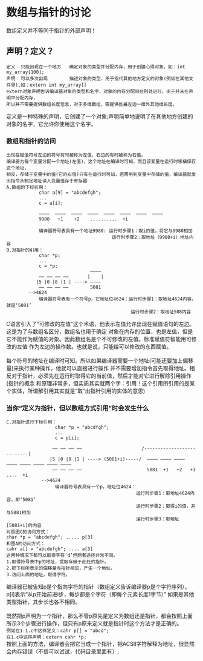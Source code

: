 # 数组与指针的讨论

数组定义并不等同于指针的外部声明！
## 声明？定义？
    定义  只能出现在一个地方   确定对象的类型并分配内存，用于创建心得对象，如：int my_array[100];
    声明  可以多次出现        描述对象的类型，用于指代其他地方定义的对象(例如在其他文件里),如：extern int my_array[]
    extern对象声明告诉编译器对象的类型和名字，对象的内存分配则在别处进行，由于并未在声明中分配内存，
    所以并不需要提供数组长度信息，对于多维数组，需提供处最左边一维外其他维长度。
定义是一种特殊的声明，它创建了一个对象;声明简单地说明了在其他地方创建的对象的名字，它允许你使用这个名字。
### 数组和指针的访问
    出现在赋值符号左边的符号有时被称为左值，右边的有时被称为右值。
    编译器为每个变量分配一个地址(左值)，这个地址在编译时可知，而且该变量在运行时移植保存这个地址，
    相反，存储于变量中的值(它的右值)只有在运行时可知，若需用到变量中存储的值，编译器就发出指令从制定地址读入变量值存于寄存器
    A.数组的下标引用：
                char a[9] = "abcdefgh";
                ...
                c = a[i];
                
                ————  ————  ————  ————  ————  ————  ————  ————
                9980   +1    +2    ..........  +i 
                
                编译器符号表具有一个地址9980: 运行时步骤1：取i的值，将它与9980相加
                                           运行时步骤2：取地址（9980+i）地址内容
    B.对指针的引用：
                char *p;
                ...
                c = *p;
                                   ————
                —— —— —— ——       |    |
               |5 |0 |8 |1 | ----> ————
                —— —— —— ——        5081   
            -->4624
                编译器符号表有一个符号p，它地址位4624：运行时步骤1：取地址4624内容，就是‘5081’
                                                  运行时步骤2：取地址508内容
C语言引入了“可修改的左值”这个术语，他表示左值允许出现在赋值语句的左边。这是为了与数组名区分，数组名也用于确定
对象在内存的位置，也是左值，但是它不能作为赋值的对象。因此数组名是个不可修改的左值。标准赋值符智能用可修改的左值
作为左边的操作数。也就是说，只能给可以修改的东西赋值。<br/>
<br/>
  每个符号的地址在编译时可知。所以如果编译器需要一个地址(可能还要加上偏移量)来执行某种操作，他就可以直接进行操作
并不需要增加指令首先取得地址。相反对于指针，必须先在运行时取得它的当前值，然后才能对它进行解除引用操作(指针的概念
和原理非常多，但实质其实就两个字：引用！这个引用所引用的是某个实体，所谓解引用其实就是“取”出指针引用的实体的意思)
### 当你“定义为指针，但以数组方式引用”时会发生什么
    C.对指针进行下标引用：
                      char *p = "abcdfgh";
                      ...
                      c = p[i];
                      
                     —— —— —— ——                      /---------------------------|
                    |5 |0 |8 |1 | ----> (5081+i)-----/  ———— ———— ———— ———— ———— ———— ———— ————
                     —— —— —— ——                        5081  +1   +2   +3  ....  +i
                 -->4624
                      编译器符号表具有一个p，地址位4624：
                                                    运行时步骤1：取地址4624内容，即‘5081’
                                                    运行时步骤2：取得i的值，并与5081相加
                                                    运行时步骤3：取地址[5081+i]的内容
    对照图C的访问方式：
    char *p = "abcdefgh"; ..... p[3]
    和图A的访问方式：
    cahr a[] = "abcdefgh"; .... a[3]
    这两种情况下都可以取得字符‘d’但两者途径非常不同。
    1.取得符号表中p的地址，提取存储于此处的指针。
    2.把下标所表示的偏移量与指针相加，产生一个地址。
    3.访问上面的地址，取得字符。
编译器已被告知p是个指向字符的指针（数组定义告诉编译器p是个字符序列）。p[i]表示“从p开始前进i步，每步都是个字符（即每个元素长度1字节）”
如果是其他类型指针，其步长也各不相同。<br/>
<br/>
既然把p声明为一个指针，那么不管p原先是定义为数组还是指针，都会按照上面所示3个步骤进行操作，但只有p原来定义就是指针时这个方法才是正确的。<br/>
`例如在1-1.c中这样定义：cahr p[] = "abcd";`<br/>`在1.c中这样声明：extern cahr *p;`<br/>
按照上面的方法，编译器会把它当成一个指针，把ACSII字符解释为地址，很显然会内存错误（不信可以试试，代码目录里面有）;
